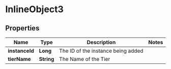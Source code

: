 

# InlineObject3

## Properties

Name | Type | Description | Notes
------------ | ------------- | ------------- | -------------
**instanceId** | **Long** | The ID of the instance being added | 
**tierName** | **String** | The Name of the Tier | 



